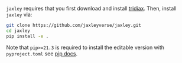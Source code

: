 `jaxley` requires that you first download and install [tridiax](https://github.com/jaxleyverse/tridiax). Then, install `jaxley` via:
```sh
git clone https://github.com/jaxleyverse/jaxley.git
cd jaxley
pip install -e .
```

Note that `pip>=21.3` is required to install the editable version with `pyproject.toml` see [pip docs](https://pip.pypa.io/en/latest/reference/build-system/pyproject-toml/#editable-installation). 